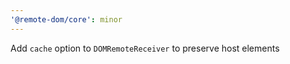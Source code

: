 ```yaml
---
'@remote-dom/core': minor
---
```


Add `cache` option to `DOMRemoteReceiver` to preserve host elements
